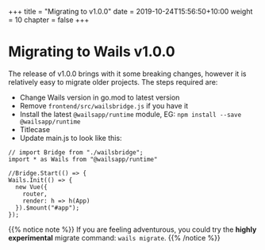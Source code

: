 +++
title = "Migrating to v1.0.0"
date = 2019-10-24T15:56:50+10:00
weight = 10
chapter = false
+++

# Migrating to Wails v1.0.0

The release of v1.0.0 brings with it some breaking changes, however it is relatively easy to migrate older projects. The steps required are:

* Change Wails version in go.mod to latest version
* Remove `frontend/src/wailsbridge.js` if you have it
* Install the latest `@wailsapp/runtime` module, EG: `npm install --save @wailsapp/runtime`
* Titlecase 
* Update main.js to look like this:

```
// import Bridge from "./wailsbridge";
import * as Wails from "@wailsapp/runtime"

//Bridge.Start(() => {
Wails.Init(() => {
  new Vue({
    router,
    render: h => h(App)
  }).$mount("#app");
});
```

{{% notice note %}}
If you are feeling adventurous, you could try the **highly experimental** migrate command: 
  `wails migrate`.
{{% /notice %}}

